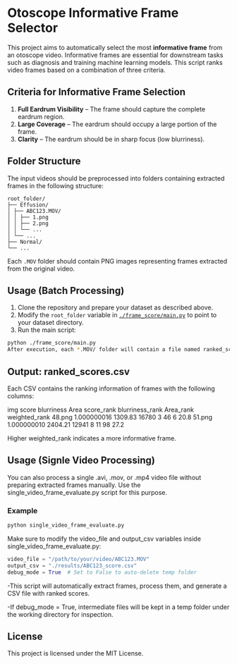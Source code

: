 # Otoscope Informative Frame Selector

This project aims to automatically select the most **informative frame** from an otoscope video. Informative frames are essential for downstream tasks such as diagnosis and training machine learning models. This script ranks video frames based on a combination of three criteria.

## Criteria for Informative Frame Selection

1. **Full Eardrum Visibility** – The frame should capture the complete eardrum region.
2. **Large Coverage** – The eardrum should occupy a large portion of the frame.
3. **Clarity** – The eardrum should be in sharp focus (low blurriness).

## Folder Structure

The input videos should be preprocessed into folders containing extracted frames in the following structure:

```plaintext
root_folder/ 
├── Effusion/ 
│ ├── ABC123.MOV/ 
│ │ ├── 1.png 
│ │ ├── 2.png 
│ │ └── ... 
│ └── ... 
├── Normal/ 
└── ...
```

Each `.MOV` folder should contain PNG images representing frames extracted from the original video.

## Usage (Batch Processing)

1. Clone the repository and prepare your dataset as described above.
2. Modify the `root_folder` variable in [`./frame_score/main.py`](./frame_score/main.py) to point to your dataset directory.
3. Run the main script:

```bash
python ./frame_score/main.py
After execution, each *.MOV/ folder will contain a file named ranked_scores.csv.
```

## Output: ranked_scores.csv
Each CSV contains the ranking information of frames with the following columns:

img	score	blurriness	Area	score_rank	blurriness_rank	Area_rank	weighted_rank
48.png	1.000000016	1309.83	16780	3	46	6	20.8
51.png	1.000000010	2404.21	12941	8	11	98	27.2

Higher weighted_rank indicates a more informative frame.

## Usage (Signle Video Processing)
You can also process a single .avi, .mov, or .mp4 video file without preparing extracted frames manually. Use the single_video_frame_evaluate.py script for this purpose.

### Example
```bash
python single_video_frame_evaluate.py
```

Make sure to modify the video_file and output_csv variables inside single_video_frame_evaluate.py:
```python
video_file = "/path/to/your/video/ABC123.MOV"
output_csv = "./results/ABC123_score.csv"
debug_mode = True  # Set to False to auto-delete temp folder
```
-This script will automatically extract frames, process them, and generate a CSV file with ranked scores.

-If debug_mode = True, intermediate files will be kept in a temp folder under the working directory for inspection.

## License
This project is licensed under the MIT License.
